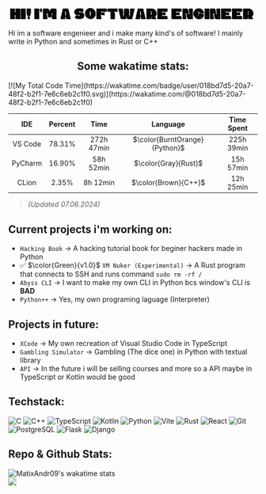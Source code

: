 <img src="Hi! Im a Software Engineer (2).gif">

Hi im a software engenieer and i make many kind's of software! I mainly write in Python and sometimes in Rust or C++

<h2 align="center">Some wakatime stats:</h2>
[![My Total Code Time](https://wakatime.com/badge/user/018bd7d5-20a7-48f2-b2f1-7e6c6eb2c1f0.svg)](https://wakatime.com/@018bd7d5-20a7-48f2-b2f1-7e6c6eb2c1f0)

| IDE        | Percent     |  Time     | Language | Time Spent |
| :-: | :-: | :-: | :-: | :-: |
| VS Code    |      78.31% | 272h 47min | $`\color{BurntOrange}{Python}`$ | 225h 39min
| PyCharm    |      16.90% | 58h 52min | $`\color{Gray}{Rust}`$ | 15h 57min
| CLion   |       2.35% | 8h 12min | $`\color{Brown}{C++}`$ | 12h 25min

> *(Updated 07.06.2024)*

## Current projects i'm working on:

- `Hacking Book` -> A hacking tutorial book for beginer hackers made in Python
- ✅ $`\color{Green}{v1.0}`$ `VM Nuker (Experimental)` -> A Rust program that connects to SSH and runs command `sudo rm -rf /`
- `Abyss CLI` -> I want to make my own CLI in Python bcs window's CLI is **BAD**
- `Python++` -> Yes, my own programing laguage (Interpreter)

## Projects in future:

- `XCode` -> My own recreation of Visual Studio Code in TypeScript
- `Gambling Simulator` -> Gambling (The dice one) in Python with textual library
- `API` -> In the future i will be selling courses and more so a API maybe in TypeScript or Kotlin would be good

## Techstack:

![C](https://img.shields.io/badge/C-00599C?style=for-the-badge&logo=c&logoColor=white)
![C++](https://img.shields.io/badge/C++-00599C?style=for-the-badge&logo=cplusplus&logoColor=white)
![TypeScript](https://img.shields.io/badge/TypeScript-007ACC?style=for-the-badge&logo=typescript&logoColor=white)
![Kotlin](https://img.shields.io/badge/Kotlin-0095D5?style=for-the-badge&logo=kotlin&logoColor=white)
![Python](https://img.shields.io/badge/Python-3776AB?style=for-the-badge&logo=python&logoColor=white)
![Vite](https://img.shields.io/badge/Vite-646CFF?style=for-the-badge&logo=vite&logoColor=white)
![Rust](https://img.shields.io/badge/Rust-000000?style=for-the-badge&logo=rust&logoColor=white)
![React](https://img.shields.io/badge/React-20232A?style=for-the-badge&logo=react&logoColor=61DAFB)
![Git](https://img.shields.io/badge/Git-F05032?style=for-the-badge&logo=git)
![PostgreSQL](https://img.shields.io/badge/PostgreSQL-316192?style=for-the-badge&logo=postgresql)
![Flask](https://img.shields.io/badge/Flask-000000?style=for-the-badge&logo=flask)
![Django](https://img.shields.io/badge/Django-092E20?style=for-the-badge&logo=django)


## Repo & Github Stats:

<img src="https://github-readme-stats.vercel.app/api/wakatime?username=MatixAndr09&theme=dark&layout=compact&hide_title=true&langs_count=10" alt="MatixAndr09's wakatime stats"><br/>
![](https://github-readme-streak-stats.herokuapp.com/?user=MatixAndr09&theme=dark&hide_border=false)

